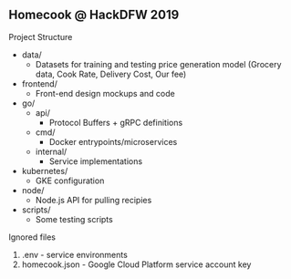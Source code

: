## Homecook @ HackDFW 2019

Project Structure
- data/
  - Datasets for training and testing price generation model (Grocery data, Cook Rate, Delivery Cost, Our fee)
- frontend/
  - Front-end design mockups and code
- go/
  - api/
    - Protocol Buffers + gRPC definitions
  - cmd/
    - Docker entrypoints/microservices
  - internal/
    - Service implementations
- kubernetes/
  - GKE configuration
- node/
  - Node.js API for pulling recipies
- scripts/
  - Some testing scripts

Ignored files
  1. .env - service environments
  2. homecook.json - Google Cloud Platform service account key
